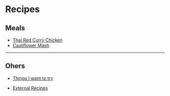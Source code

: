 # Recipes

## Meals

* [Thai Red Curry Chicken](thai_red_curry_chicken.html)
* [Cauliflower Mash](cauliflower_mash.html)

----

## Ohers

* [Things I want to try](to_try.html)

* [External Recipes](external_recipes.html)
